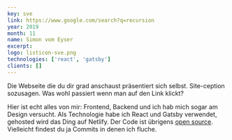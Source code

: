```yaml
---
key: sve
link: https://www.google.com/search?q=recursion
year: 2019
month: 11
name: Simon vom Eyser
excerpt:
logo: listicon-sve.png
technologies: ['react', 'gatsby']
clients: []
---
```


Die Webseite die du dir grad anschaust präsentiert sich selbst. Site-ception sozusagen. Was wohl passiert wenn man auf den Link klickt?

Hier ist echt alles von mir: Frontend, Backend und ich hab mich sogar am Design versucht. Als Technologie habe ich React und Gatsby verwendet, gehosted wird das Ding auf Netlify. Der Code ist übrigens <a href="#"  target="_blank" rel="noopener noreferrer">open source</a>. Vielleicht findest du ja Commits in denen ich fluche.
